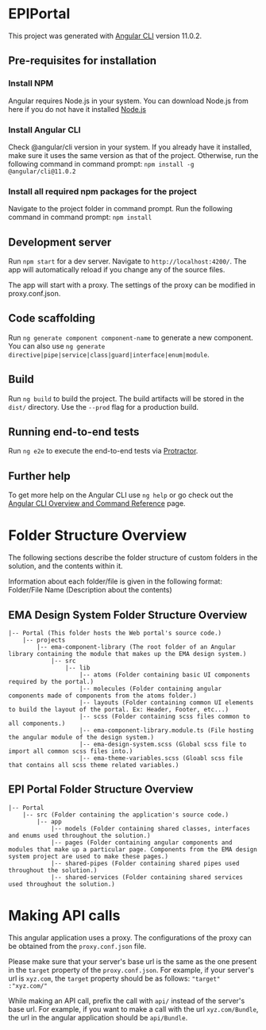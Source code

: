 # EPIPortal

This project was generated with [Angular CLI](https://github.com/angular/angular-cli) version 11.0.2.

## Pre-requisites for installation

### Install NPM 
Angular requires Node.js in your system. You can download Node.js from here if you do not have it installed [Node.js](https://nodejs.org/en/)

### Install Angular CLI 
Check @angular/cli version in your system.
If you already have it installed, make sure it uses the same version as that of the project.
Otherwise, run the following command in command prompt:
`npm install -g @angular/cli@11.0.2`

### Install all required npm packages for the project
Navigate to the project folder in command prompt.
Run the following command in command prompt:
`npm install`

## Development server

Run `npm start` for a dev server. Navigate to `http://localhost:4200/`. The app will automatically reload if you change any of the source files. 

The app will start with a proxy. The settings of the proxy can be modified in proxy.conf.json.

## Code scaffolding

Run `ng generate component component-name` to generate a new component. You can also use `ng generate directive|pipe|service|class|guard|interface|enum|module`.

## Build

Run `ng build` to build the project. The build artifacts will be stored in the `dist/` directory. Use the `--prod` flag for a production build.

## Running end-to-end tests

Run `ng e2e` to execute the end-to-end tests via [Protractor](http://www.protractortest.org/).

## Further help

To get more help on the Angular CLI use `ng help` or go check out the [Angular CLI Overview and Command Reference](https://angular.io/cli) page.


# Folder Structure Overview

The following sections describe the folder structure of custom folders in the solution, and the contents within it. 

Information about each folder/file is given in the following format:
Folder/File Name (Description about the contents)

## EMA Design System Folder Structure Overview
```
|-- Portal (This folder hosts the Web portal's source code.)
    |-- projects
        |-- ema-component-library (The root folder of an Angular library containing the module that makes up the EMA design system.)
            |-- src
                |-- lib
                    |-- atoms (Folder containing basic UI components required by the portal.)
                    |-- molecules (Folder containing angular components made of components from the atoms folder.)
                    |-- layouts (Folder containing common UI elements to build the layout of the portal. Ex: Header, Footer, etc...)
                    |-- scss (Folder containing scss files common to all components.)
                    |-- ema-component-library.module.ts (File hosting the angular module of the design system.)
                    |-- ema-design-system.scss (Global scss file to import all common scss files into.)
                    |-- ema-theme-variables.scss (Gloabl scss file that contains all scss theme related variables.)
```
## EPI Portal Folder Structure Overview
```
|-- Portal
    |-- src (Folder containing the application's source code.)
        |-- app
            |-- models (Folder containing shared classes, interfaces and enums used throughout the solution.)
            |-- pages (Folder containing angular components and modules that make up a particular page. Components from the EMA design system project are used to make these pages.)
            |-- shared-pipes (Folder containing shared pipes used throughout the solution.)
            |-- shared-services (Folder containing shared services used throughout the solution.)

```
# Making API calls

This angular application uses a proxy. The configurations of the proxy can be obtained from the `proxy.conf.json` file. 

Please make sure that your server's base url is the same as the one present in the `target` property of the `proxy.conf.json`.
For example, if your server's url is `xyz.com`, the `target` property should be as follows:
`"target" :"xyz.com/"`

While making an API call, prefix the call with `api/` instead of the server's base url.
For example, if you want to make a call with the url `xyz.com/Bundle`, the url in the angular application should be `api/Bundle`.
